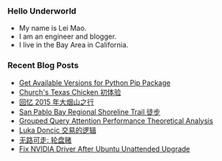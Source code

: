 ### Hello Underworld

- My name is Lei Mao.
- I am an engineer and blogger.
- I live in the Bay Area in California.


### Recent Blog Posts

<!-- BLOG-POST-LIST:START -->
- [Get Available Versions for Python Pip Package](https://leimao.github.io/blog/Python-Pip-Package-Get-Available-Versions/)
- [Church&#39;s Texas Chicken 初体验](https://leimao.github.io/essay/Churchs-Texas-Chicken-%E5%88%9D%E4%BD%93%E9%AA%8C/)
- [回忆 2015 年大烟山之行](https://leimao.github.io/essay/%E5%9B%9E%E5%BF%862015%E5%B9%B4%E5%A4%A7%E7%83%9F%E5%B1%B1%E4%B9%8B%E8%A1%8C/)
- [San Pablo Bay Regional Shoreline Trail 徒步](https://leimao.github.io/life/San-Pablo-Bay-Regional-Shoreline-Trail/)
- [Grouped Query Attention Performance Theoretical Analysis](https://leimao.github.io/blog/Grouped-Query-Attention-Performance-Theoretical-Analysis/)
- [Luka Doncic 交易的逻辑](https://leimao.github.io/essay/Luka-Doncic-%E4%BA%A4%E6%98%93%E7%9A%84%E9%80%BB%E8%BE%91/)
- [无路可走: 轮盘赌](https://leimao.github.io/essay/%E6%97%A0%E8%B7%AF%E5%8F%AF%E8%B5%B0-%E8%BD%AE%E7%9B%98%E8%B5%8C-No-Way-Out-The-Roulette/)
- [Fix NVIDIA Driver After Ubuntu Unattended Upgrade](https://leimao.github.io/blog/Fix-NVIDIA-Driver-After-Ubuntu-Unattended-Upgrade/)
<!-- BLOG-POST-LIST:END -->
